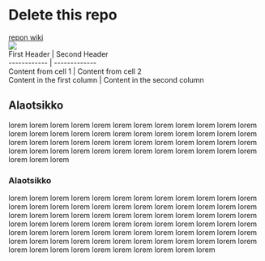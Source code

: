 # Delete this repo  
[repon wiki](https://github.com/K1647/TTOS0100)  
![](https://pbs.twimg.com/profile_images/742877069793742848/c0Ec2mTU.jpg)  
First Header | Second Header  
------------ | -------------  
Content from cell 1 | Content from cell 2  
Content in the first column | Content in the second column  
## Alaotsikko  
lorem lorem lorem lorem lorem lorem lorem lorem lorem lorem lorem lorem lorem lorem lorem lorem lorem lorem lorem lorem lorem lorem lorem lorem lorem lorem lorem lorem lorem lorem lorem lorem lorem lorem lorem lorem lorem lorem lorem lorem lorem lorem lorem lorem lorem lorem lorem lorem lorem lorem lorem  

### Alaotsikko  
lorem lorem lorem lorem lorem lorem lorem lorem lorem lorem lorem lorem lorem lorem lorem lorem lorem lorem lorem lorem lorem lorem lorem lorem lorem lorem lorem lorem lorem lorem lorem lorem lorem lorem lorem lorem lorem lorem lorem lorem lorem lorem lorem lorem lorem lorem lorem lorem lorem lorem lorem lorem lorem lorem lorem lorem lorem lorem lorem lorem lorem lorem lorem lorem lorem lorem lorem lorem lorem lorem lorem lorem lorem lorem lorem lorem lorem lorem lorem lorem lorem lorem  
